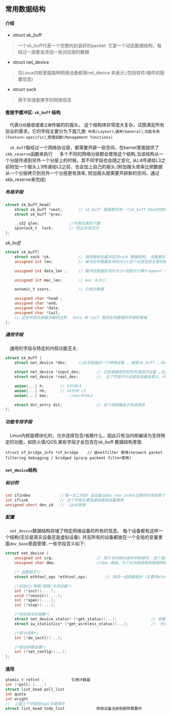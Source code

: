 ## **常用数据结构**
#### 介绍
- struct sk_buff
>  一个sk_buff代表一个完整的封装好的packet. 它是一个动态数据结构，每经过一层都会添加一些对应层的数据

- struct net_device
> 在Linux内核里面每种网络设备都用net_device 来表示,(包括软件/硬件的配置信息)

- struct sock
> 用于存储套接字的网络信息

#### 套接字缓冲区: `sk_buff` 结构
&emsp;代表`已经`接收或者`正要`传输的的报头， 这个结构体非常庞大复杂，试图满足所有协议的需求。它的字段主要分为下面几类: `布局(Layout)`,`通用(General)`,`功能专用(Feature-specific)`,`管理函数(Management functions)`

&emsp;`sk_buff`每经过一个网络协议层，都需要开辟一些空间，在kernel里面提供了`skb_reserve`函数来执行
&emsp; 多个不同的网络分层都会使用这个结构,当该结构从一个分层传递到另外一个分层上的时候，其不同字段也会随之变化, 从L4传递给L3之前附加一个报头,L3传递给L2之前，也会加上自己的报头.(附加报头效率比把数据从一个分层拷贝到另外一个分层更有效率, 附加报头就需要开辟新的空间，通过skb_reserve来完成)


##### 布局字段
```c
struct sk_buff_head{
    struct sk_buff *next;       // sk_buff 里面都包含一个sk_buff_head的指针
    struct sk_buff *prev;

    __u32 qlen;             //代表元素的个数
    spinlock_t  lock;       // 防止并发访问
};
```

*sk_buff*
```c
struct sk_buff{
    struct sock *sk;            // 指向拥有此缓冲区的sock 数据结构, 当数据在本地产生或者由本地接收的时候就需要这个指针。
    unsigned int len;           // 缓冲区中数据区块的大小(这个长度包括主要的缓冲区数据以及一些fragment数据, 协议头也会算进去)

    unsigned int data_len ;     // 缓冲区数据区块的大小(但是只计算fragment 中数据大小)

    unsigned int mac_len;       // mac 头大小

    automic_t users;            // 引用计数器

    unsigned char *head ;
    unsigned char *end;
    unsigned char *data;
    unsigned char *tail;
    // 这些字段代表缓冲期的边界， data 和 tail 指向实际数据的开端和尾端
};

```

##### 通用字段
&emsp;通用的字段与特定的内核功能无关;
```c
struct sk_buff {
    struct net_device *dev;     //此字段描述一个网络设备 , 接受sk_buff ，dev就代表接收包的设备，  发包 dev 就是发包的设备

    struct net_device *input_dev;       // 已经被接收的封包所源自的设备 ,主要由流量控制所使用
    struct net_device *real_dev;        //  这个字段只针对虚拟设备有意义，代表虚拟设备所关联的真实设备

    union{...} h;       // h针对L4
    union{...} nh;      // nh针对 L3
    union{...} mac;         //mac针对L2

    struct dst_entry dst;               // 这个结构路由子系统使用
};
```

##### 功能专用字段
&emsp;Linux内核是模块化的，允许选择包含/省略什么，因此只有当内核编译为支持特定的功能，如防火墙/QOS,某些字段才会包含在sk_buff 数据结构里面
```
struct nf_bridge_info *nf_bridge    // 由netfilter 使用(network packet filtering debugging / bridged ip/arp packeet filter使用)
```



#### `net_device`结构
##### 标识符
```c
int ifindex             //独一无二的ID 当设备以dev_new_index注册时分派给每个设备
int iflink              // 这个字段主要由虚拟隧道设备使用
unsigned short dev_id   //  ipv6使用
```


##### 配置
&emsp;`net_device`数据结构存储了特定网络设备的所有的信息。 每个设备都有这样一个结构(无论是真实设备还是虚拟设备). 并且所有的设备都放在一个全局的变量里面`dev_base`里面管理..一些字段含义如下:
```c
struct net_device {
    unsigned int irq;                   // 用于与内核对话的中断编号, 这个值可以由多个设备共享。 驱动程序使用request_irq 函数分配此变量,并且使用free_irq 来释放.
    unsigned char dma;                  //dma 通道。为了从内核获取和释放DMA通道，文件kernel/dma.c定义了 `request_dma`和`free_dma` 函数

    /* 函数相关*/
    struct ethtool_ops *ethtool_ops;        // 指向一组函数指针（主要供ethool 来使用的)

    /*初始化/清理/销毁/关闭设备*/
    int (*init)(....);
    void (*uninit)(....);
    int (*open)(....);
    int (*stop)(....);

    /*状态相关的函数*/
    struct net_device_status* (*get_status)(...);               // 收集一些信息供用户态程序使用，例如ifconfig,ip等工具
    struct iw_statistics* (*get_wireless_status)(...);          //  针对无线设备状态统计

    /*网卡控制*/
    int (*do_ioctl)(...);

    /*驱动参数设置*/
    int (*set_config)(...);
};
```


#### 通用
```c 
atomic_t refcnt ;            引用计数器
int (*poll) (....)
struct list_head poll_list
int quota
int wright
//  上面三个字段和napi功能相关
struct list_head todo_list              网络设备注册和删除需要的
```
